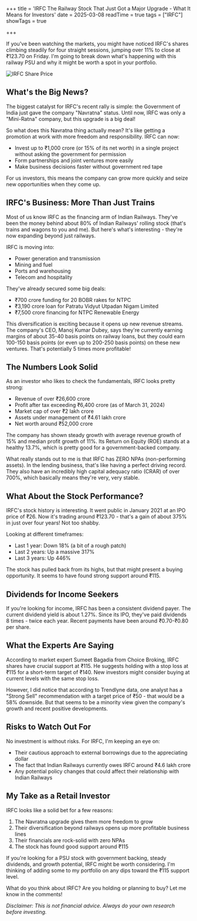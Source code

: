 +++
title = 'IRFC The Railway Stock That Just Got a Major Upgrade - What It Means for Investors'
date = 2025-03-08
readTime = true
tags = ["IRFC"]
showTags = true

+++

If you've been watching the markets, you might have noticed IRFC's shares climbing steadily for four straight sessions, jumping over 11% to close at ₹123.70 on Friday. I'm going to break down what's happening with this railway PSU and why it might be worth a spot in your portfolio.

![IRFC Share Price](/images/irfc-share-price.png)

## What's the Big News?

The biggest catalyst for IRFC's recent rally is simple: the Government of India just gave the company "Navratna" status. Until now, IRFC was only a "Mini-Ratna" company, but this upgrade is a big deal!

So what does this Navratna thing actually mean? It's like getting a promotion at work with more freedom and responsibility. IRFC can now:
- Invest up to ₹1,000 crore (or 15% of its net worth) in a single project without asking the government for permission
- Form partnerships and joint ventures more easily
- Make business decisions faster without government red tape

For us investors, this means the company can grow more quickly and seize new opportunities when they come up.

## IRFC's Business: More Than Just Trains

Most of us know IRFC as the financing arm of Indian Railways. They've been the money behind about 80% of Indian Railways' rolling stock (that's trains and wagons to you and me). But here's what's interesting - they're now expanding beyond just railways.

IRFC is moving into:
- Power generation and transmission
- Mining and fuel
- Ports and warehousing
- Telecom and hospitality

They've already secured some big deals:
- ₹700 crore funding for 20 BOBR rakes for NTPC
- ₹3,190 crore loan for Patratu Vidyut Utpadan Nigam Limited
- ₹7,500 crore financing for NTPC Renewable Energy

This diversification is exciting because it opens up new revenue streams. The company's CEO, Manoj Kumar Dubey, says they're currently earning margins of about 35-40 basis points on railway loans, but they could earn 100-150 basis points (or even up to 200-250 basis points) on these new ventures. That's potentially 5 times more profitable!

## The Numbers Look Solid

As an investor who likes to check the fundamentals, IRFC looks pretty strong:
- Revenue of over ₹26,600 crore 
- Profit after tax exceeding ₹6,400 crore (as of March 31, 2024)
- Market cap of over ₹2 lakh crore
- Assets under management of ₹4.61 lakh crore
- Net worth around ₹52,000 crore

The company has shown steady growth with average revenue growth of 15% and median profit growth of 11%. Its Return on Equity (ROE) stands at a healthy 13.7%, which is pretty good for a government-backed company.

What really stands out to me is that IRFC has ZERO NPAs (non-performing assets). In the lending business, that's like having a perfect driving record. They also have an incredibly high capital adequacy ratio (CRAR) of over 700%, which basically means they're very, very stable.

## What About the Stock Performance?

IRFC's stock history is interesting. It went public in January 2021 at an IPO price of ₹26. Now it's trading around ₹123.70 - that's a gain of about 375% in just over four years! Not too shabby.

Looking at different timeframes:
- Last 1 year: Down 18% (a bit of a rough patch)
- Last 2 years: Up a massive 317%
- Last 3 years: Up 446%

The stock has pulled back from its highs, but that might present a buying opportunity. It seems to have found strong support around ₹115.

## Dividends for Income Seekers

If you're looking for income, IRFC has been a consistent dividend payer. The current dividend yield is about 1.27%. Since its IPO, they've paid dividends 8 times - twice each year. Recent payments have been around ₹0.70-₹0.80 per share.

## What the Experts Are Saying

According to market expert Sumeet Bagadia from Choice Broking, IRFC shares have crucial support at ₹115. He suggests holding with a stop loss at ₹115 for a short-term target of ₹140. New investors might consider buying at current levels with the same stop loss.

However, I did notice that according to Trendlyne data, one analyst has a "Strong Sell" recommendation with a target price of ₹50 - that would be a 58% downside. But that seems to be a minority view given the company's growth and recent positive developments.

## Risks to Watch Out For

No investment is without risks. For IRFC, I'm keeping an eye on:
- Their cautious approach to external borrowings due to the appreciating dollar
- The fact that Indian Railways currently owes IRFC around ₹4.6 lakh crore
- Any potential policy changes that could affect their relationship with Indian Railways

## My Take as a Retail Investor

IRFC looks like a solid bet for a few reasons:
1. The Navratna upgrade gives them more freedom to grow
2. Their diversification beyond railways opens up more profitable business lines
3. Their financials are rock-solid with zero NPAs
4. The stock has found good support around ₹115

If you're looking for a PSU stock with government backing, steady dividends, and growth potential, IRFC might be worth considering. I'm thinking of adding some to my portfolio on any dips toward the ₹115 support level.

What do you think about IRFC? Are you holding or planning to buy? Let me know in the comments!

*Disclaimer: This is not financial advice. Always do your own research before investing.*